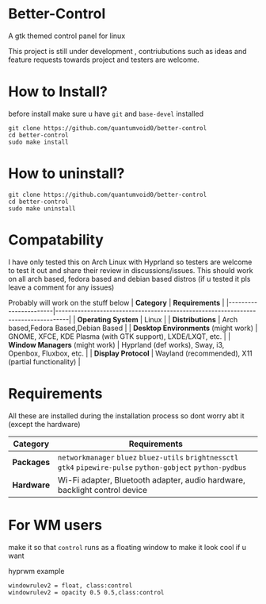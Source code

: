 # Better-Control
A gtk themed control panel for linux

This project is still under development , contriubutions such as ideas and feature requests towards project and testers are welcome.

# How to Install?
before install make sure u have `git` and `base-devel` installed
```
git clone https://github.com/quantumvoid0/better-control
cd better-control
sudo make install

```
# How to uninstall?
```
git clone https://github.com/quantumvoid0/better-control
cd better-control
sudo make uninstall

```
# Compatability
I have only tested this on Arch Linux with Hyprland so testers are welcome to test it out and share their review in discussions/issues. This should work on all arch based, fedora based and debian based distros (if u tested it pls leave a comment for any issues)

Probably will work on the stuff below 
| **Category**         | **Requirements**                                                                 |
|-----------------------|----------------------------------------------------------------------------------|
| **Operating System**  | Linux                                                                            |
| **Distributions**     | Arch based,Fedora Based,Debian Based                                                               |
| **Desktop Environments** (might work) | GNOME, XFCE, KDE Plasma (with GTK support), LXDE/LXQT, etc.                  |
| **Window Managers** (might work)   | Hyprland (def works), Sway, i3, Openbox, Fluxbox, etc.                             |
| **Display Protocol**     | Wayland (recommended), X11 (partial functionality)                               |

# Requirements
All these are installed during the installation process so dont worry abt it (except the hardware)

| **Category**             | **Requirements**                                                                 |
|--------------------------|----------------------------------------------------------------------------------|
| **Packages**             | `networkmanager` `bluez` `bluez-utils` `brightnessctl` `gtk4` `pipewire-pulse` `python-gobject` `python-pydbus`     |
| **Hardware**             | Wi-Fi adapter, Bluetooth adapter, audio hardware, backlight control device       |

# For WM users
make it so that `control` runs as a floating window to make it look cool if u want

hyprwm example
```
windowrulev2 = float, class:control
windowrulev2 = opacity 0.5 0.5,class:control
```
